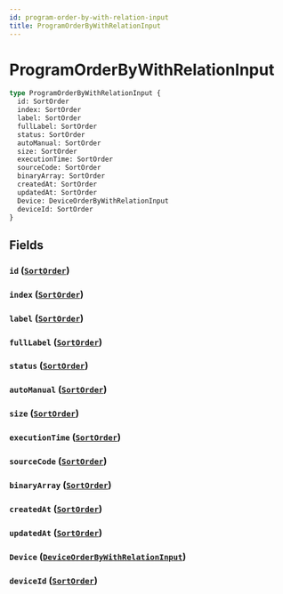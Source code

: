 ```yaml
---
id: program-order-by-with-relation-input
title: ProgramOrderByWithRelationInput
---
```


 # ProgramOrderByWithRelationInput





```graphql
type ProgramOrderByWithRelationInput {
  id: SortOrder
  index: SortOrder
  label: SortOrder
  fullLabel: SortOrder
  status: SortOrder
  autoManual: SortOrder
  size: SortOrder
  executionTime: SortOrder
  sourceCode: SortOrder
  binaryArray: SortOrder
  createdAt: SortOrder
  updatedAt: SortOrder
  Device: DeviceOrderByWithRelationInput
  deviceId: SortOrder
}
```


## Fields

### `id` ([`SortOrder`](/enums/sort-order))




### `index` ([`SortOrder`](/enums/sort-order))




### `label` ([`SortOrder`](/enums/sort-order))




### `fullLabel` ([`SortOrder`](/enums/sort-order))




### `status` ([`SortOrder`](/enums/sort-order))




### `autoManual` ([`SortOrder`](/enums/sort-order))




### `size` ([`SortOrder`](/enums/sort-order))




### `executionTime` ([`SortOrder`](/enums/sort-order))




### `sourceCode` ([`SortOrder`](/enums/sort-order))




### `binaryArray` ([`SortOrder`](/enums/sort-order))




### `createdAt` ([`SortOrder`](/enums/sort-order))




### `updatedAt` ([`SortOrder`](/enums/sort-order))




### `Device` ([`DeviceOrderByWithRelationInput`](/inputs/device-order-by-with-relation-input))




### `deviceId` ([`SortOrder`](/enums/sort-order))






